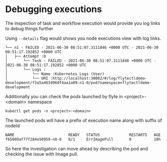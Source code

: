 # Debugging executions

The inspection of task and workflow execution would provide you log links to debug things further

Using `--details` flag would shows you node executions view with log links.

```
└── n1 - FAILED - 2021-06-30 08:51:07.3111846 +0000 UTC - 2021-06-30 08:51:17.192852 +0000 UTC
│   ├── Attempt :0
│       └── Task - FAILED - 2021-06-30 08:51:07.3111846 +0000 UTC - 2021-06-30 08:51:17.192852 +0000 UTC
│       └── Logs :
│           └── Name :Kubernetes Logs (User)
│           └── URI :http://localhost:30082/#/log/flytectldemo-development/f3a5a4034960f4aa1a09-n1-0/pod?namespace=flytectldemo-development
```

Additionally you can check the pods launched by flyte in \<project>-\<domain> namespace

```
kubectl get pods -n <project>-<domain>
```

The launched pods will have a prefix of execution name along with suffix of nodeId

```
NAME                        READY   STATUS             RESTARTS   AGE
f65009af77f284e50959-n0-0   0/1     ErrImagePull       0          18h
```

So here the investigation can move ahead by describing the pod and checking the issue with Image pull.
